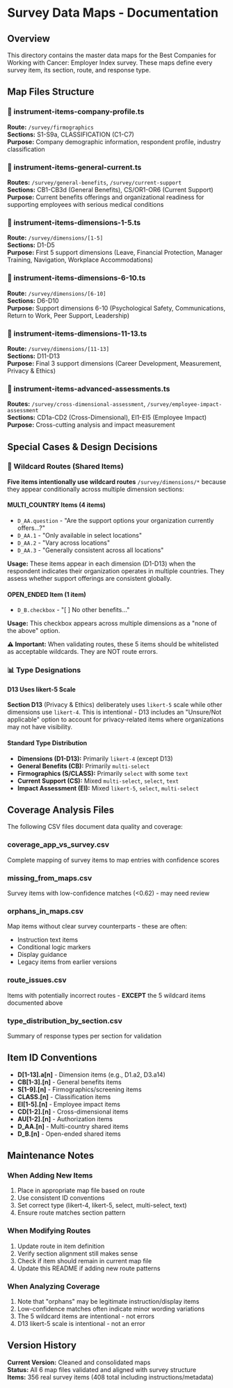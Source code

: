 # Survey Data Maps - Documentation

## Overview
This directory contains the master data maps for the Best Companies for Working with Cancer: Employer Index survey. These maps define every survey item, its section, route, and response type.

## Map Files Structure

### 📄 instrument-items-company-profile.ts
**Route:** `/survey/firmographics`  
**Sections:** S1-S9a, CLASSIFICATION (C1-C7)  
**Purpose:** Company demographic information, respondent profile, industry classification

### 📄 instrument-items-general-current.ts
**Routes:** `/survey/general-benefits`, `/survey/current-support`  
**Sections:** CB1-CB3d (General Benefits), CS/OR1-OR6 (Current Support)  
**Purpose:** Current benefits offerings and organizational readiness for supporting employees with serious medical conditions

### 📄 instrument-items-dimensions-1-5.ts
**Route:** `/survey/dimensions/[1-5]`  
**Sections:** D1-D5  
**Purpose:** First 5 support dimensions (Leave, Financial Protection, Manager Training, Navigation, Workplace Accommodations)

### 📄 instrument-items-dimensions-6-10.ts
**Route:** `/survey/dimensions/[6-10]`  
**Sections:** D6-D10  
**Purpose:** Support dimensions 6-10 (Psychological Safety, Communications, Return to Work, Peer Support, Leadership)

### 📄 instrument-items-dimensions-11-13.ts
**Route:** `/survey/dimensions/[11-13]`  
**Sections:** D11-D13  
**Purpose:** Final 3 support dimensions (Career Development, Measurement, Privacy & Ethics)

### 📄 instrument-items-advanced-assessments.ts
**Routes:** `/survey/cross-dimensional-assessment`, `/survey/employee-impact-assessment`  
**Sections:** CD1a-CD2 (Cross-Dimensional), EI1-EI5 (Employee Impact)  
**Purpose:** Cross-cutting analysis and impact measurement

## Special Cases & Design Decisions

### 🔀 Wildcard Routes (Shared Items)
**Five items intentionally use wildcard routes** `/survey/dimensions/*` because they appear conditionally across multiple dimension sections:

#### MULTI_COUNTRY Items (4 items)
- `D_AA.question` - "Are the support options your organization currently offers...?"
- `D_AA.1` - "Only available in select locations"
- `D_AA.2` - "Vary across locations"
- `D_AA.3` - "Generally consistent across all locations"

**Usage:** These items appear in each dimension (D1-D13) when the respondent indicates their organization operates in multiple countries. They assess whether support offerings are consistent globally.

#### OPEN_ENDED Item (1 item)
- `D_B.checkbox` - "[ ] No other benefits..."

**Usage:** This checkbox appears across multiple dimensions as a "none of the above" option.

**⚠️ Important:** When validating routes, these 5 items should be whitelisted as acceptable wildcards. They are NOT route errors.

### 📊 Type Designations

#### D13 Uses likert-5 Scale
**Section D13** (Privacy & Ethics) deliberately uses `likert-5` scale while other dimensions use `likert-4`. This is intentional - D13 includes an "Unsure/Not applicable" option to account for privacy-related items where organizations may not have visibility.

#### Standard Type Distribution
- **Dimensions (D1-D13):** Primarily `likert-4` (except D13)
- **General Benefits (CB):** Primarily `multi-select`
- **Firmographics (S/CLASS):** Primarily `select` with some `text`
- **Current Support (CS):** Mixed `multi-select`, `select`, `text`
- **Impact Assessment (EI):** Mixed `likert-5`, `select`, `multi-select`

## Coverage Analysis Files

The following CSV files document data quality and coverage:

### coverage_app_vs_survey.csv
Complete mapping of survey items to map entries with confidence scores

### missing_from_maps.csv
Survey items with low-confidence matches (<0.62) - may need review

### orphans_in_maps.csv
Map items without clear survey counterparts - these are often:
- Instruction text items
- Conditional logic markers
- Display guidance
- Legacy items from earlier versions

### route_issues.csv
Items with potentially incorrect routes - **EXCEPT** the 5 wildcard items documented above

### type_distribution_by_section.csv
Summary of response types per section for validation

## Item ID Conventions

- **D[1-13].a[n]** - Dimension items (e.g., D1.a2, D3.a14)
- **CB[1-3].[n]** - General benefits items
- **S[1-9].[n]** - Firmographics/screening items
- **CLASS.[n]** - Classification items
- **EI[1-5].[n]** - Employee impact items
- **CD[1-2].[n]** - Cross-dimensional items
- **AU[1-2].[n]** - Authorization items
- **D_AA.[n]** - Multi-country shared items
- **D_B.[n]** - Open-ended shared items

## Maintenance Notes

### When Adding New Items
1. Place in appropriate map file based on route
2. Use consistent ID conventions
3. Set correct type (likert-4, likert-5, select, multi-select, text)
4. Ensure route matches section pattern

### When Modifying Routes
1. Update route in item definition
2. Verify section alignment still makes sense
3. Check if item should remain in current map file
4. Update this README if adding new route patterns

### When Analyzing Coverage
1. Note that "orphans" may be legitimate instruction/display items
2. Low-confidence matches often indicate minor wording variations
3. The 5 wildcard items are intentional - not errors
4. D13 likert-5 scale is intentional - not an error

## Version History

**Current Version:** Cleaned and consolidated maps  
**Status:** All 6 map files validated and aligned with survey structure  
**Items:** 356 real survey items (408 total including instructions/metadata)
